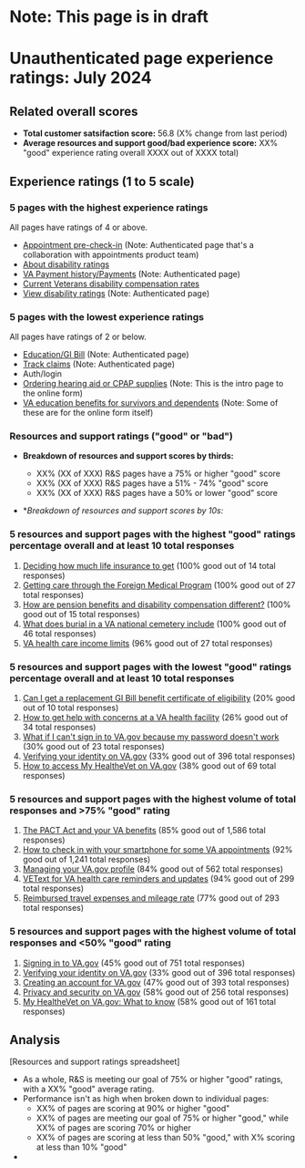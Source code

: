 # **Note:** This page is in draft
# Unauthenticated page experience ratings: July 2024

## Related overall scores
- **Total customer satsifaction score:** 56.8 (X% change from last period)
- **Average resources and support good/bad experience score:** XX% "good" experience rating overall XXXX out of XXXX total)

## Experience ratings (1 to 5 scale)

### 5 pages with the highest experience ratings 
All pages have ratings of 4 or above.
- [Appointment pre-check-in](https://www.va.gov/health-care/appointment-pre-check-in/error?error=no-token) (Note: Authenticated page that's a collaboration with appointments product team)
- [About disability ratings](https://www.va.gov/disability/about-disability-ratings/)
- [VA Payment history/Payments](https://www.va.gov/va-payment-history/payments/) (Note: Authenticated page)
- [Current Veterans disability compensation rates](https://www.va.gov/disability/compensation-rates/)
- [View disability ratings](https://www.va.gov/disability/view-disability-rating/rating) (Note: Authenticated page)
  
### 5 pages with the lowest experience ratings
All pages have ratings of 2 or below.
- [Education/GI Bill](https://www.va.gov/education/gi-bill/post-9-11/ch-33-benefit/status) (Note: Authenticated page)
- [Track claims](https://www.va.gov/track-claims/) (Note: Authenticated page)
- Auth/login
- [Ordering hearing aid or CPAP supplies](https://www.va.gov/health-care/order-hearing-aid-or-CPAP-supplies-form/address) (Note: This is the intro page to the online form)
- [VA education benefits for survivors and dependents](https://www.va.gov/education/survivor-dependent-benefits/) (Note: Some of these are for the online form itself)
  
### Resources and support ratings ("good" or "bad")

- **Breakdown of resources and support scores by thirds:**
  - XX% (XX of XXX) R&S pages have a 75% or higher "good" score
  - XX% (XX of XXX) R&S pages have a 51% - 74% "good" score
  - XX% (XX of XXX) R&S pages have a 50% or lower "good" score
    
- **Breakdown of resources and support scores by 10s:*

### 5 resources and support pages with the highest "good" ratings percentage overall and at least 10 total responses

1. [Deciding how much life insurance to get](https://www.va.gov/resources/deciding-how-much-life-insurance-to-get/) (100% good out of 14 total responses)
2. [Getting care through the Foreign Medical Program](https://www.va.gov/resources/getting-care-through-the-foreign-medical-program/) (100% good out of 27 total responses)
3. [How are pension benefits and disability compensation different?](https://www.va.gov/resources/how-are-pension-benefits-and-disability-compensation-different/) (100% good out of 15 total responses)
4. [What does burial in a VA national cemetery include](https://www.va.gov/resources/what-does-burial-in-a-va-national-cemetery-include/) (100% good out of 46 total responses)
5. [VA health care income limits](https://www.va.gov/resources/va-health-care-income-limits/) (96% good out of 27 total responses)
   
### 5 resources and support pages with the lowest "good" ratings percentage overall and at least 10 total responses

1. [Can I get a replacement GI Bill benefit certificate of eligibility](https://www.va.gov/resources/can-i-get-a-replacement-gi-bill-benefit-certificate-of-eligibility/) (20% good out of 10 total responses)
2. [How to get help with concerns at a VA health facility](https://www.va.gov/resources/how-to-get-help-with-concerns-at-a-va-health-facility/) (26% good out of 34 total responses)
3. [What if I can't sign in to VA.gov because my password doesn't work](https://www.va.gov/resources/what-if-i-cant-sign-in-to-vagov-because-my-password-doesnt-work/) (30% good out of 23 total responses)
4. [Verifying your identity on VA.gov](https://www.va.gov/resources/verifying-your-identity-on-vagov/) (33% good out of 396 total responses)
5. [How to access My HealtheVet on VA.gov](https://www.va.gov/resources/how-to-access-my-healthevet-on-vagov/) (38% good out of 69 total responses)



### 5 resources and support pages with the highest volume of total responses and >75% "good" rating

1. [The PACT Act and your VA benefits](https://www.va.gov/resources/the-pact-act-and-your-va-benefits/) (85% good out of 1,586 total responses)
2. [How to check in with your smartphone for some VA appointments](https://www.va.gov/resources/how-to-check-in-with-your-smartphone-for-some-va-appointments/) (92% good out of 1,241 total responses)
3. [Managing your VA.gov profile](https://www.va.gov/resources/managing-your-vagov-profile/) (84% good out of 562 total responses)
4. [VEText for VA health care reminders and updates](https://www.va.gov/resources/vetext-for-va-health-care-reminders-and-updates/) (94% good out of 299 total responses)
5. [Reimbursed travel expenses and mileage rate](https://www.va.gov/resources/reimbursed-va-travel-expenses-and-mileage-rate/) (77% good out of 293 total responses)

### 5 resources and support pages with the highest volume of total responses and <50% "good" rating

1. [Signing in to VA.gov](https://www.va.gov/resources/signing-in-to-vagov/) (45% good out of 751 total responses)
2. [Verifying your identity on VA.gov](https://www.va.gov/resources/verifying-your-identity-on-vagov/) (33% good out of 396 total responses)
3. [Creating an account for VA.gov](https://www.va.gov/resources/creating-an-account-for-vagov/) (47% good out of 393 total responses)
4. [Privacy and security on VA.gov](https://www.va.gov/resources/privacy-and-security-on-vagov/) (58% good out of 256 total responses)
5. [My HealtheVet on VA.gov: What to know](https://www.va.gov/resources/my-healthevet-on-vagov-what-to-know/) (58% good out of 161 total responses)
      
## Analysis
[Resources and support ratings spreadsheet]
- As a whole, R&S is meeting our goal of 75% or higher "good" ratings, with a XX% "good" average rating.
- Performance isn't as high when broken down to individual pages:
  - XX% of pages are scoring at 90% or higher "good"
  - XX% of pages are meeting our goal of 75% or higher "good," while XX% of pages are scoring 70% or higher
  - XX% of pages are scoring at less than 50% "good," with X% scoring at less than 10% "good" 
- 
